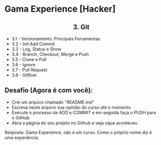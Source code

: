 # Gama Experience [Hacker]

<h2 align="center">3. Git</h2>

- 3.1 - Versionamento: Principais Ferramentas
- 3.2 - Init Add Commit
- 3.3 - Log, Status e Show
- 3.4 - Branch, Checkout, Merge e Push
- 3.5 - Clone e Pull
- 3.6 - Ignore
- 3.7 - Pull Request
- 3.8 - Gitflow

<h2>Desafio (Agora é com você):</h2>

- Crie um arquivo chamado "README.md"
- Escreva neste arquivo sua opinião do curso até o momento
- Execute o processo de ADD e COMMIT e em seguida faça o 
PUSH para o GitHub
- Abra a página do seu projeto no Github e veja oque aconteceu

Resposta: Gama Experience, não é um curso. Como o próprio nome diz é uma experiência.